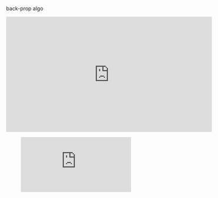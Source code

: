 back-prop algo

<iframe width="560" height="315" src="https://www.youtube.com/embed/tIeHLnjs5U8" frameborder="0" allow="accelerometer; autoplay; clipboard-write; encrypted-media; gyroscope; picture-in-picture" allowfullscreen>
</iframe>


<!-- blank line -->
<figure class="video_container">
  <iframe src="https://www.youtube.com/embed/tIeHLnjs5U8" frameborder="0" allowfullscreen="true"> </iframe>
</figure>
<!-- blank line -->
